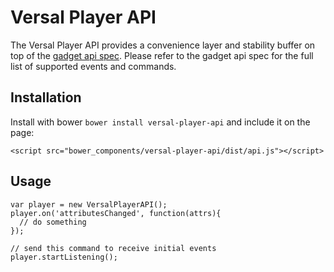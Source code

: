 # Versal Player API

The Versal Player API provides a convenience layer and stability buffer on top
of the [gadget api spec](https://github.com/Versal/gadget-api-spec). Please
refer to the gadget api spec for the full list of supported events and commands.

## Installation

Install with bower `bower install versal-player-api` and include it on the page:

    <script src="bower_components/versal-player-api/dist/api.js"></script>

## Usage

    var player = new VersalPlayerAPI();
    player.on('attributesChanged', function(attrs){
      // do something
    });

    // send this command to receive initial events
    player.startListening();


